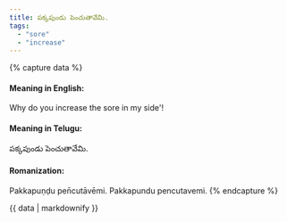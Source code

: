 ```yaml
---
title: పక్కపుండు పెంచుతావేమి.
tags:
  - "sore"
  - "increase"
---
```


{% capture data %}
#### Meaning in English:
Why do you increase the sore in my side'!

#### Meaning in Telugu:
పక్కపుండు పెంచుతావేమి.

#### Romanization:
Pakkapuṇḍu pen̄cutāvēmi.
Pakkapundu pencutavemi.
{% endcapture %}

{{ data | markdownify }}

